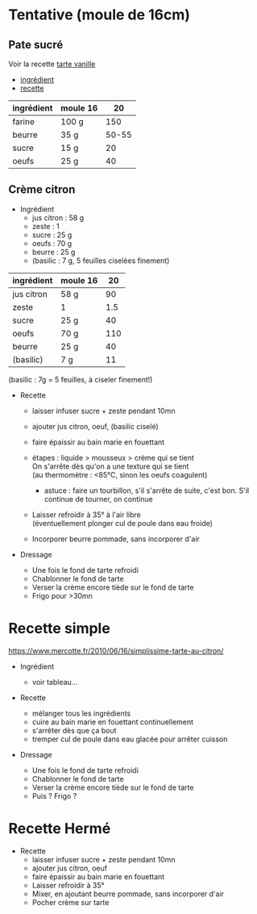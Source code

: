 # Tentative (moule de 16cm)

## Pate sucré

Voir la recette [tarte vanille](../tarte-vanille.md)  
- [ingrédient](../tarte-vanille.md?plain=1#L3-L8)
- [recette](../tarte-vanille.md?plain=1#L30-L37)

| ingrédient | moule 16 | 20    |
| ---------- | -------- | ----- |
| farine     | 100 g    | 150   |
| beurre     | 35 g     | 50-55 |
| sucre      | 15 g     | 20    |
| oeufs      | 25 g     | 40    |

## Crème citron
- Ingrédient
    - jus citron : 58 g
    - zeste      : 1
    - sucre      : 25 g
    - oeufs      : 70 g
    - beurre     : 25 g
    - (basilic   : 7  g, 5 feuilles ciselées finement)

| ingrédient | moule 16 | 20  |
| ---------- | -------- | --- |
| jus citron | 58 g     | 90  |
| zeste      | 1        | 1.5 |
| sucre      | 25 g     | 40  |
| oeufs      | 70 g     | 110 |
| beurre     | 25 g     | 40  |
| (basilic)  | 7  g     | 11  |

(basilic : 7g = 5 feuilles, à ciseler finement!)

- Recette
    * laisser infuser sucre + zeste pendant 10mn
    * ajouter jus citron, oeuf, (basilic ciselé)
    * faire épaissir au bain marie en fouettant
    * étapes : liquide > mousseux > crème qui se tient  
      On s'arrête dès qu'on a une texture qui se tient  
      (au thermomètre : <85°C, sinon les oeufs coagulent)
        + astuce : faire un tourbillon, s'il s'arrête de suite, c'est bon. S'il continue de tourner, on continue

    * Laisser refroidir à 35° à l'air libre  
      (éventuellement plonger cul de poule dans eau froide)
    * Incorporer beurre pommade, sans incorporer d'air

- Dressage
    * Une fois le fond de tarte refroidi
    * Chablonner le fond de tarte
    * Verser la crème encore tiède sur le fond de tarte
    * Frigo pour >30mn

# Recette simple
https://www.mercotte.fr/2010/06/16/simplissime-tarte-au-citron/


- Ingrédient
    - voir tableau...

- Recette
    * mélanger tous les ingrédients
    * cuire au bain marie en fouettant continuellement
    * s'arrêter dès que ça bout
    * tremper cul de poule dans eau glacée pour arrêter cuisson

- Dressage
    * Une fois le fond de tarte refroidi
    * Chablonner le fond de tarte
    * Verser la crème encore tiède sur le fond de tarte
    * Puis ? Frigo ?

# Recette Hermé

- Recette
    * laisser infuser sucre + zeste pendant 10mn
    * ajouter jus citron, oeuf
    * faire épaissir au bain marie en fouettant
    * Laisser refroidir à 35°
    * Mixer, en ajoutant beurre pommade, sans incorporer d'air
    * Pocher crème sur tarte
